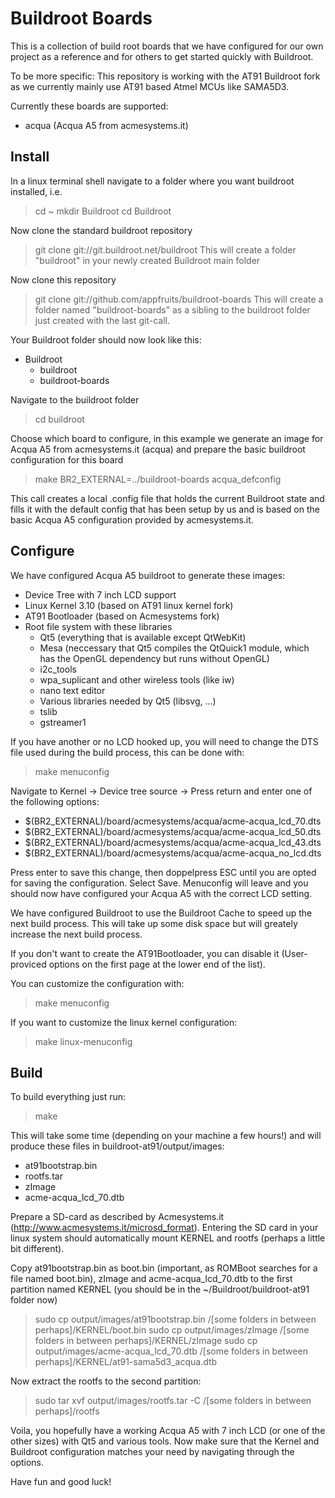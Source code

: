 # Buildroot Boards
This is a collection of build root boards that we have configured for our own project as a reference and for others to get started quickly with Buildroot.

To be more specific: This repository is working with the AT91 Buildroot fork as we currently mainly use AT91 based Atmel MCUs like SAMA5D3.

Currently these boards are supported:

* acqua (Acqua A5 from acmesystems.it)

## Install

In a linux terminal shell navigate to a folder where you want buildroot installed, i.e.
> cd ~
> mkdir Buildroot
> cd Buildroot

Now clone the standard buildroot repository
> git clone git://git.buildroot.net/buildroot
This will create a folder "buildroot" in your newly created Buildroot main folder

Now clone this repository
> git clone git://github.com/appfruits/buildroot-boards
This will create a folder named "buildroot-boards" as a sibling to the buildroot folder just created with the last git-call.

Your Buildroot folder should now look like this:

* Buildroot
  * buildroot
  * buildroot-boards

Navigate to the buildroot folder
> cd buildroot

Choose which board to configure, in this example we generate an image for Acqua A5 from acmesystems.it (acqua) and prepare the basic buildroot configuration for this board
> make BR2_EXTERNAL=../buildroot-boards acqua_defconfig

This call creates a local .config file that holds the current Buildroot state and fills it with the default config that has been setup by us and is based on the basic Acqua A5 configuration provided by acmesystems.it.

## Configure

We have configured Acqua A5 buildroot to generate these images:
* Device Tree with 7 inch LCD support
* Linux Kernel 3.10 (based on AT91 linux kernel fork)
* AT91 Bootloader (based on Acmesystems fork)
* Root file system with these libraries
  * Qt5 (everything that is available except QtWebKit)
  * Mesa (neccessary that Qt5 compiles the QtQuick1 module, which has the OpenGL dependency but runs without OpenGL)
  * i2c_tools
  * wpa_suplicant and other wireless tools (like iw)
  * nano text editor
  * Various libraries needed by Qt5 (libsvg, ...)
  * tslib
  * gstreamer1

If you have another or no LCD hooked up, you will need to change the DTS file used during the build process, this can be done with:
> make menuconfig

Navigate to Kernel -> Device tree source -> Press return and enter one of the following options:
* $(BR2_EXTERNAL)/board/acmesystems/acqua/acme-acqua_lcd_70.dts
* $(BR2_EXTERNAL)/board/acmesystems/acqua/acme-acqua_lcd_50.dts
* $(BR2_EXTERNAL)/board/acmesystems/acqua/acme-acqua_lcd_43.dts
* $(BR2_EXTERNAL)/board/acmesystems/acqua/acme-acqua_no_lcd.dts

Press enter to save this change, then doppelpress ESC until you are opted for saving the configuration. Select Save. Menuconfig will leave and you should now have configured your Acqua A5 with the correct LCD setting.

We have configured Buildroot to use the Buildroot Cache to speed up the next build process. This will take up some disk space but will greately increase the next build process.

If you don't want to create the AT91Bootloader, you can disable it (User-proviced options on the first page at the lower end of the list). 

You can customize the configuration with:
> make menuconfig

If you want to customize the linux kernel configuration:
> make linux-menuconfig

## Build

To build everything just run:
> make

This will take some time (depending on your machine a few hours!) and will produce these files in buildroot-at91/output/images:
* at91bootstrap.bin
* rootfs.tar
* zImage
* acme-acqua_lcd_70.dtb

Prepare a SD-card as described by Acmesystems.it (http://www.acmesystems.it/microsd_format). Entering the SD card in your linux system should automatically mount KERNEL and rootfs (perhaps a little bit different).

Copy at91bootstrap.bin as boot.bin (important, as ROMBoot searches for a file named boot.bin), zImage and acme-acqua_lcd_70.dtb to the first partition named KERNEL (you should be in the ~/Buildroot/buildroot-at91 folder now)
> sudo cp output/images/at91bootstrap.bin /[some folders in between perhaps]/KERNEL/boot.bin
> sudo cp output/images/zImage /[some folders in between perhaps]/KERNEL/zImage
> sudo cp output/images/acme-acqua_lcd_70.dtb /[some folders in between perhaps]/KERNEL/at91-sama5d3_acqua.dtb

Now extract the rootfs to the second partition:
> sudo tar xvf output/images/rootfs.tar -C /[some folders in between perhaps]/rootfs

Voila, you hopefully have a working Acqua A5 with 7 inch LCD (or one of the other sizes) with Qt5 and various tools. Now make sure that the Kernel and Buildroot configuration matches your need by navigating through the options.

Have fun and good luck!
